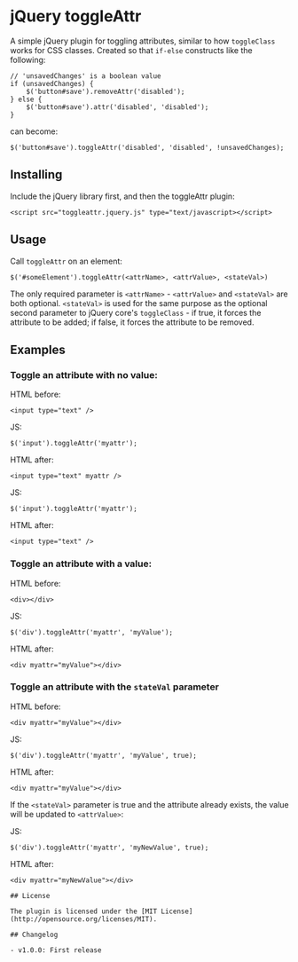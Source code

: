 # jQuery toggleAttr

A simple jQuery plugin for toggling attributes, similar to how `toggleClass`
works for CSS classes.  Created so that `if-else` constructs like the following:

```
// 'unsavedChanges' is a boolean value
if (unsavedChanges) {
    $('button#save').removeAttr('disabled');
} else {
    $('button#save').attr('disabled', 'disabled');
}
```

can become:

```
$('button#save').toggleAttr('disabled', 'disabled', !unsavedChanges);

```

## Installing

Include the jQuery library first, and then the toggleAttr plugin:

`<script src="toggleattr.jquery.js" type="text/javascript></script>`

## Usage

Call `toggleAttr` on an element:

```
$('#someElement').toggleAttr(<attrName>, <attrValue>, <stateVal>)
```

The only required parameter is `<attrName>` - `<attrValue>` and `<stateVal>` are
both optional.  `<stateVal>` is used for the same purpose as the optional second
parameter to jQuery core's `toggleClass` - if true, it forces the attribute to
be added; if false, it forces the attribute to be removed.

## Examples

### Toggle an attribute with no value:

HTML before:
```
<input type="text" />
```

JS:
```
$('input').toggleAttr('myattr');
```

HTML after:

```
<input type="text" myattr />
```

JS:
```
$('input').toggleAttr('myattr');
```

HTML after:
```
<input type="text" />
```

### Toggle an attribute with a value:

HTML before:
```
<div></div>
```

JS:
```
$('div').toggleAttr('myattr', 'myValue');
```

HTML after:
```
<div myattr="myValue"></div>
```

### Toggle an attribute with the `stateVal` parameter

HTML before:
```
<div myattr="myValue"></div>
```

JS:
```
$('div').toggleAttr('myattr', 'myValue', true);
```

HTML after:
```
<div myattr="myValue"></div>
```

If the `<stateVal>` parameter is true and the attribute already exists, the value
will be updated to `<attrValue>`:

JS:
```
$('div').toggleAttr('myattr', 'myNewValue', true);
```

HTML after:
```
<div myattr="myNewValue"></div>

## License

The plugin is licensed under the [MIT License](http://opensource.org/licenses/MIT).

## Changelog

- v1.0.0: First release

```
